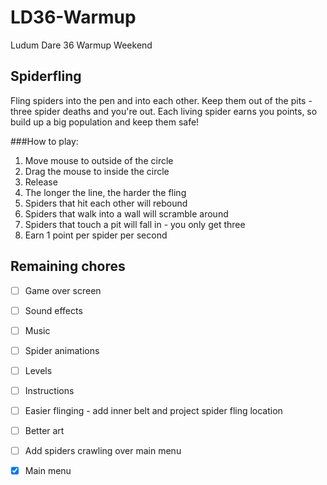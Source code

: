 # LD36-Warmup
Ludum Dare 36 Warmup Weekend

## Spiderfling
Fling spiders into the pen and into each other. Keep them out of the pits - three spider deaths and you're out. 
Each living spider earns you points, so build up a big population and keep them safe!

###How to play:

1. Move mouse to outside of the circle
2. Drag the mouse to inside the circle
3. Release
4. The longer the line, the harder the fling
5. Spiders that hit each other will rebound
6. Spiders that walk into a wall will scramble around
7. Spiders that touch a pit will fall in - you only get three
8. Earn 1 point per spider per second

## Remaining chores
 - [ ] Game over screen
 - [ ] Sound effects
 - [ ] Music
 - [ ] Spider animations
 - [ ] Levels
 - [ ] Instructions
 - [ ] Easier flinging - add inner belt and project spider fling location
 - [ ] Better art
 - [ ] Add spiders crawling over main menu
 - [X] Main menu



